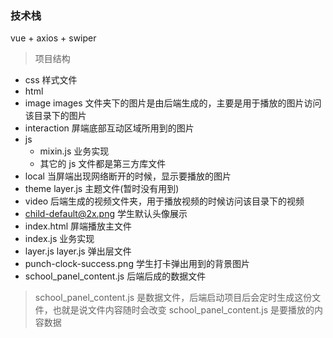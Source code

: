 ### 技术栈

vue + axios + swiper

> 项目结构

- css 样式文件
- html
- image images 文件夹下的图片是由后端生成的，主要是用于播放的图片访问该目录下的图片
- interaction 屏端底部互动区域所用到的图片
- js
  - mixin.js 业务实现
  - 其它的 js 文件都是第三方库文件
- local 当屏端出现网络断开的时候，显示要播放的图片
- theme layer.js 主题文件(暂时没有用到)
- video 后端生成的视频文件夹，用于播放视频的时候访问该目录下的视频
- child-default@2x.png 学生默认头像展示
- index.html 屏端播放主文件
- index.js 业务实现
- layer.js layer.js 弹出层文件
- punch-clock-success.png 学生打卡弹出用到的背景图片
- school_panel_content.js 后端后成的数据文件

> school_panel_content.js 是数据文件，后端启动项目后会定时生成这份文件，也就是说文件内容随时会改变
> school_panel_content.js 是要播放的内容数据
